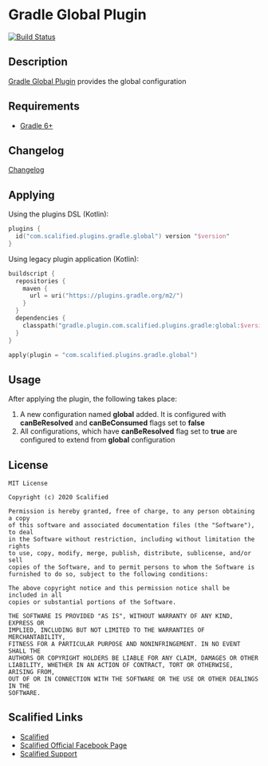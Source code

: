 # Gradle Global Plugin

[![Build Status](https://travis-ci.org/Scalified/gradle-global-plugin.svg)](https://travis-ci.org/Scalified/gradle-global-plugin)

## Description

[Gradle Global Plugin](https://plugins.gradle.org/plugin/com.scalified.plugins.gradle.global) provides the global configuration

## Requirements

* [Gradle 6+](https://gradle.org/)

## Changelog

[Changelog](CHANGELOG.md)

## Applying

Using the plugins DSL (Kotlin):

```kotlin
plugins {
  id("com.scalified.plugins.gradle.global") version "$version"
}
```

Using legacy plugin application (Kotlin):

```kotlin
buildscript {
  repositories {
    maven {
      url = uri("https://plugins.gradle.org/m2/")
    }
  }
  dependencies {
    classpath("gradle.plugin.com.scalified.plugins.gradle:global:$version")
  }
}

apply(plugin = "com.scalified.plugins.gradle.global")
```

## Usage

After applying the plugin, the following takes place:

1. A new configuration named **global** added. It is configured with **canBeResolved** and **canBeConsumed** flags set to **false**
2. All configurations, which have **canBeResolved** flag set to **true** are configured to extend from **global** configuration

## License

```
MIT License

Copyright (c) 2020 Scalified

Permission is hereby granted, free of charge, to any person obtaining a copy
of this software and associated documentation files (the "Software"), to deal
in the Software without restriction, including without limitation the rights
to use, copy, modify, merge, publish, distribute, sublicense, and/or sell
copies of the Software, and to permit persons to whom the Software is
furnished to do so, subject to the following conditions:

The above copyright notice and this permission notice shall be included in all
copies or substantial portions of the Software.

THE SOFTWARE IS PROVIDED "AS IS", WITHOUT WARRANTY OF ANY KIND, EXPRESS OR
IMPLIED, INCLUDING BUT NOT LIMITED TO THE WARRANTIES OF MERCHANTABILITY,
FITNESS FOR A PARTICULAR PURPOSE AND NONINFRINGEMENT. IN NO EVENT SHALL THE
AUTHORS OR COPYRIGHT HOLDERS BE LIABLE FOR ANY CLAIM, DAMAGES OR OTHER
LIABILITY, WHETHER IN AN ACTION OF CONTRACT, TORT OR OTHERWISE, ARISING FROM,
OUT OF OR IN CONNECTION WITH THE SOFTWARE OR THE USE OR OTHER DEALINGS IN THE
SOFTWARE.
```

## Scalified Links

* [Scalified](http://www.scalified.com)
* [Scalified Official Facebook Page](https://www.facebook.com/scalified)
* <a href="mailto:info@scalified.com?subject=[Gradle Global Plugin]: Proposals And Suggestions">Scalified Support</a>
